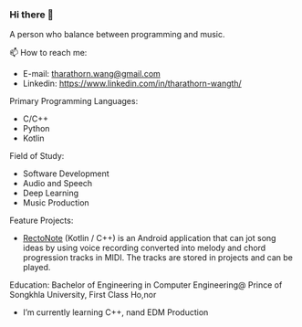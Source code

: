 ### Hi there 👋
A person who balance between programming and music. 

📫 How to reach me: 
* E-mail: tharathorn.wang@gmail.com
* Linkedin: https://www.linkedin.com/in/tharathorn-wangth/

Primary Programming Languages: 
* C/C++                        
* Python                       
* Kotlin                       

Field of Study:
* Software Development
* Audio and Speech
* Deep Learning
* Music Production

Feature Projects:
* [RectoNote](https://github.com/Tharamac/Rectonote) (Kotlin / C++) is an Android application that can jot song ideas by using voice recording converted into melody and chord progression tracks in MIDI. The tracks are stored in projects and can be played. 

Education:
Bachelor of Engineering in Computer Engineering@ Prince of Songkhla University, First Class Ho,nor
- I’m currently learning C++, nand EDM Production
<!--
**Tharamac/Tharamac** is a ✨ _special_ ✨ repository because its `README.md` (this file) appears on your GitHub profile.

Here are some ideas to get you started:

- 🔭 I’m currently working on IIV as m
- 🌱 I’m currently learning C++ 
- 📫 How to reach me: ...
- 😄 Pronouns: ...
- ⚡ Fun fact: ...
-->

